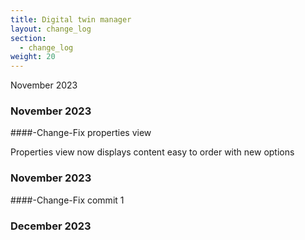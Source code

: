 ```yaml
---
title: Digital twin manager
layout: change_log
section:
  - change_log
weight: 20
---
```

November 2023

### November 2023
####-Change-Fix properties view

Properties view now displays content easy to order with new options

### November 2023
####-Change-Fix commit 1


### December 2023
